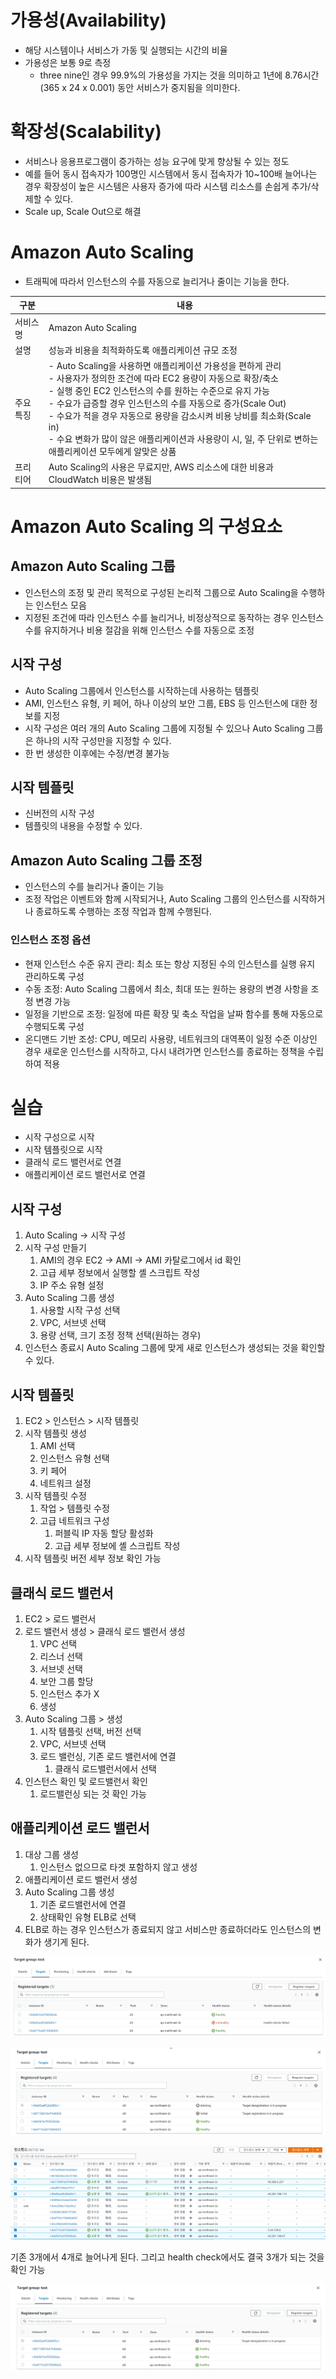 # 가용성(Availability)
- 해당 시스템이나 서비스가 가동 및 실행되는 시간의 비율
- 가용성은 보통 9로 측정
	- three nine인 경우 99.9%의 가용성을 가지는 것을 의미하고 1년에 8.76시간(365 x 24 x 0.001) 동안 서비스가 중지됨을 의미한다.

# 확장성(Scalability)
- 서비스나 응용프로그램이 증가하는 성능 요구에 맞게 향상될 수 있는 정도
- 예를 들어 동시 접속자가 100명인 시스템에서 동시 접속자가 10~100배 늘어나는 경우 확장성이 높은 시스템은 사용자 증가에 따라 시스템 리소스를 손쉽게 추가/삭제할 수 있다.
- Scale up, Scale Out으로 해결

# Amazon Auto Scaling
- 트래픽에 따라서 인스턴스의 수를 자동으로 늘리거나 줄이는 기능을 한다.

| 구분      | 내용                                                                                                                                                                                                                                                                                                                                                                                                                                               |
| --------- | -------------------------------------------------------------------------------------------------------------------------------------------------------------------------------------------------------------------------------------------------------------------------------------------------------------------------------------------------------------------------------------------------------------------------------------------------- |
| 서비스명  | Amazon Auto Scaling                                                                                                                                                                                                                                                                                                                                                                                                                                |
| 설명      | 성능과 비용을 최적화하도록 애플리케이션 규모 조정                                                                                                                                                                                                                                                                                                                                                                                                  |
| 주요 특징 | - Auto Scaling을 사용하면 애플리케이션 가용성을 편하게 관리<br>- 사용자가 정의한 조건에 따라 EC2 용량이 자동으로 확장/축소<br>- 실행 중인 EC2 인스턴스의 수를 원하는 수준으로 유지 가능<br>- 수요가 급증할 경우 인스턴스의 수를 자동으로 증가(Scale Out)<br>- 수요가 적을 경우 자동으로 용량을 감소시켜 비용 낭비를 최소화(Scale in)<br>- 수요 변화가 많이 않은 애플리케이션과 사용량이 시, 일, 주 단위로 변하는 애플리케이션 모두에게 알맞은 상품 |
| 프리 티어 | Auto Scaling의 사용은 무료지만, AWS 리소스에 대한 비용과 CloudWatch 비용은 발생됨                                                                                                                                                                                                                                                                                                                                                                  | 

# Amazon Auto Scaling 의 구성요소
## Amazon Auto Scaling 그룹
- 인스턴스의 조정 및 관리 목적으로 구성된 논리적 그룹으로 Auto Scaling을 수행하는 인스턴스 모음
- 지정된 조건에 따라 인스턴스 수를 늘리거나, 비정상적으로 동작하는 경우 인스턴스 수를 유지하거나 비용 절감을 위해 인스턴스 수를 자동으로 조정

## 시작 구성
- Auto Scaling 그룹에서 인스턴스를 시작하는데 사용하는 템플릿
- AMI, 인스턴스 유형, 키 페어, 하나 이상의 보안 그룹, EBS 등 인스턴스에 대한 정보를 지정
- 시작 구성은 여러 개의 Auto Scaling 그룹에 지정될 수 있으나 Auto Scaling 그룹은 하나의 시작 구성만을 지정할 수 있다. 
- 한 번 생성한 이후에는 수정/변경 불가능

## 시작 템플릿
- 신버전의 시작 구성
- 템플릿의 내용을 수정할 수 있다. 

## Amazon Auto Scaling 그룹 조정
- 인스턴스의 수를 늘리거나 줄이는 기능
- 조정 작업은 이벤트와 함께 시작되거나, Auto Scaling 그룹의 인스턴스를 시작하거나 종료하도록 수행하는 조정 작업과 함께 수행된다.

### 인스턴스 조정 옵션
- 현재 인스턴스 수준 유지 관리: 최소 또는 항상 지정된 수의 인스턴스를 실행 유지 관리하도록 구성
- 수동 조정: Auto Scaling 그룹에서 최소, 최대 또는 원하는 용량의 변경 사항을 조정 변경 가능
- 일정을 기반으로 조정: 일정에 따른 확장 및 축소 작업을 날짜 함수를 통해 자동으로 수행되도록 구성
- 온디맨드 기반 조성: CPU, 메모리 사용량, 네트워크의 대역폭이 일정 수준 이상인 경우 새로운 인스턴스를 시작하고, 다시 내려가면 인스턴스를 종료하는 정책을 수립하여 적용

# 실습
- 시작 구성으로 시작
- 시작 템플릿으로 시작
- 클래식 로드 밸런서로 연결
- 애플리케이션 로드 밸런서로 연결

## 시작 구성
1. Auto Scaling -> 시작 구성
2. 시작 구성 만들기
	1. AMI의 경우 EC2 -> AMI -> AMI 카탈로그에서 id 확인
	2. 고급 세부 정보에서 실행할 셸 스크립트 작성
	3. IP 주소 유형 설정
3. Auto Scaling 그룹 생성
	1. 사용할 시작 구성 선택 
	2. VPC, 서브넷 선택
	3. 용량 선택, 크기 조정 정책 선택(원하는 경우)
4. 인스턴스 종료시 Auto Scaling 그룹에 맞게 새로 인스턴스가 생성되는 것을 확인할 수 있다.

## 시작 템플릿
1. EC2 > 인스턴스 > 시작 템플릿
2. 시작 템플릿 생성
	1. AMI 선택
	2. 인스턴스 유형 선택
	3. 키 페어
	4. 네트워크 설정
3. 시작 템플릿 수정
	1. 작업 > 템플릿 수정
	2. 고급 네트워크 구성
		1. 퍼블릭 IP 자동 할당 활성화
		2. 고급 세부 정보에 셸 스크립트 작성
3. 시작 템플릿 버전 세부 정보 확인 가능

## 클래식 로드 밸런서
1. EC2 > 로드 밸런서
2. 로드 밸런서 생성 > 클래식 로드 밸런서 생성
	1. VPC 선택
	2. 리스너 선택
	3. 서브넷 선택
	4. 보안 그룹 할당
	5. 인스턴스 추가 X
	6. 생성
3. Auto Scaling 그룹 > 생성
	1. 시작 템플릿 선택, 버전 선택
	2. VPC, 서브넷 선택
	3. 로드 밸런싱, 기존 로드 밸런서에 연결
		1. 클래식 로드밸런서에서 선택
4. 인스턴스 확인 및 로드밸런서 확인
	1. 로드밸런싱 되는 것 확인 가능

## 애플리케이션 로드 밸런서
1. 대상 그룹 생성
	1. 인스턴스 없으므로 타겟 포함하지 않고 생성
2. 애플리케이션 로드 밸런서 생성
3. Auto Scaling 그룹 생성
	1. 기존 로드밸런서에 연결
	2. 상태확인 유형 ELB로 선택
4. ELB로 하는 경우 인스턴스가 종료되지 않고 서비스만 종료하더라도 인스턴스의 변화가 생기게 된다.

![](images/Pasted%20image%2020230127163847.png)

![](images/Pasted%20image%2020230127163938.png)

![](images/Pasted%20image%2020230127163955.png)

기존 3개에서 4개로 늘어나게 된다. 그리고 health check에서도 결국 3개가 되는 것을 확인 가능

![](images/Pasted%20image%2020230127164115.png)
